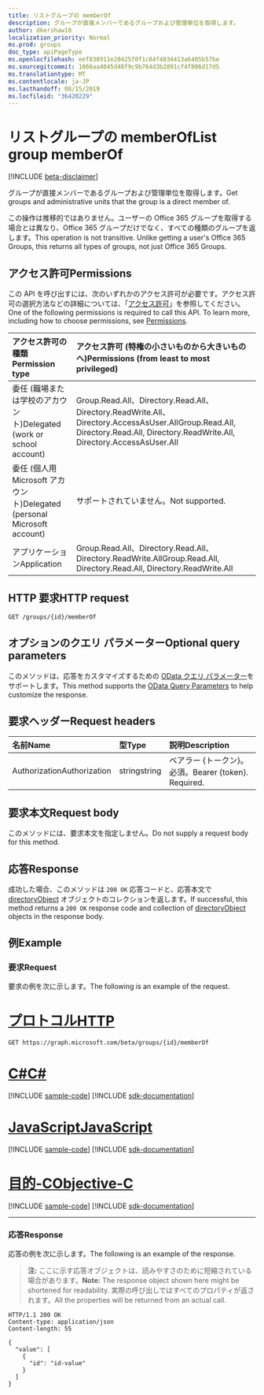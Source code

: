 ```yaml
---
title: リストグループの memberOf
description: グループが直接メンバーであるグループおよび管理単位を取得します。
author: dkershaw10
localization_priority: Normal
ms.prod: groups
doc_type: apiPageType
ms.openlocfilehash: eef830911e20425f0f1c84f4034413a6405b57be
ms.sourcegitcommit: 1066aa4045d48f9c9b764d3b2891cf4f806d17d5
ms.translationtype: MT
ms.contentlocale: ja-JP
ms.lasthandoff: 08/15/2019
ms.locfileid: "36420229"
---
```

# <a name="list-group-memberof"></a><span data-ttu-id="adf91-103">リストグループの memberOf</span><span class="sxs-lookup"><span data-stu-id="adf91-103">List group memberOf</span></span>

[!INCLUDE [beta-disclaimer](../../includes/beta-disclaimer.md)]

<span data-ttu-id="adf91-104">グループが直接メンバーであるグループおよび管理単位を取得します。</span><span class="sxs-lookup"><span data-stu-id="adf91-104">Get groups and administrative units that the group is a direct member of.</span></span>

<span data-ttu-id="adf91-p101">この操作は推移的ではありません。ユーザーの Office 365 グループを取得する場合とは異なり、Office 365 グループだけでなく、すべての種類のグループを返します。</span><span class="sxs-lookup"><span data-stu-id="adf91-p101">This operation is not transitive. Unlike getting a user's Office 365 Groups, this returns all types of groups, not just Office 365 Groups.</span></span> 

## <a name="permissions"></a><span data-ttu-id="adf91-107">アクセス許可</span><span class="sxs-lookup"><span data-stu-id="adf91-107">Permissions</span></span>

<span data-ttu-id="adf91-p102">この API を呼び出すには、次のいずれかのアクセス許可が必要です。アクセス許可の選択方法などの詳細については、「[アクセス許可](/graph/permissions-reference)」を参照してください。</span><span class="sxs-lookup"><span data-stu-id="adf91-p102">One of the following permissions is required to call this API. To learn more, including how to choose permissions, see [Permissions](/graph/permissions-reference).</span></span>

|<span data-ttu-id="adf91-110">アクセス許可の種類</span><span class="sxs-lookup"><span data-stu-id="adf91-110">Permission type</span></span>      | <span data-ttu-id="adf91-111">アクセス許可 (特権の小さいものから大きいものへ)</span><span class="sxs-lookup"><span data-stu-id="adf91-111">Permissions (from least to most privileged)</span></span>              |
|:--------------------|:---------------------------------------------------------|
|<span data-ttu-id="adf91-112">委任 (職場または学校のアカウント)</span><span class="sxs-lookup"><span data-stu-id="adf91-112">Delegated (work or school account)</span></span> | <span data-ttu-id="adf91-113">Group.Read.All、Directory.Read.All、Directory.ReadWrite.All、Directory.AccessAsUser.All</span><span class="sxs-lookup"><span data-stu-id="adf91-113">Group.Read.All, Directory.Read.All, Directory.ReadWrite.All, Directory.AccessAsUser.All</span></span>    |
|<span data-ttu-id="adf91-114">委任 (個人用 Microsoft アカウント)</span><span class="sxs-lookup"><span data-stu-id="adf91-114">Delegated (personal Microsoft account)</span></span> | <span data-ttu-id="adf91-115">サポートされていません。</span><span class="sxs-lookup"><span data-stu-id="adf91-115">Not supported.</span></span>    |
|<span data-ttu-id="adf91-116">アプリケーション</span><span class="sxs-lookup"><span data-stu-id="adf91-116">Application</span></span> | <span data-ttu-id="adf91-117">Group.Read.All、Directory.Read.All、Directory.ReadWrite.All</span><span class="sxs-lookup"><span data-stu-id="adf91-117">Group.Read.All, Directory.Read.All, Directory.ReadWrite.All</span></span> |

## <a name="http-request"></a><span data-ttu-id="adf91-118">HTTP 要求</span><span class="sxs-lookup"><span data-stu-id="adf91-118">HTTP request</span></span>
<!-- { "blockType": "ignored" } -->
```http
GET /groups/{id}/memberOf
```

## <a name="optional-query-parameters"></a><span data-ttu-id="adf91-119">オプションのクエリ パラメーター</span><span class="sxs-lookup"><span data-stu-id="adf91-119">Optional query parameters</span></span>
<span data-ttu-id="adf91-120">このメソッドは、応答をカスタマイズするための [OData クエリ パラメーター](/graph/query-parameters)をサポートします。</span><span class="sxs-lookup"><span data-stu-id="adf91-120">This method supports the [OData Query Parameters](/graph/query-parameters) to help customize the response.</span></span>

## <a name="request-headers"></a><span data-ttu-id="adf91-121">要求ヘッダー</span><span class="sxs-lookup"><span data-stu-id="adf91-121">Request headers</span></span>
| <span data-ttu-id="adf91-122">名前</span><span class="sxs-lookup"><span data-stu-id="adf91-122">Name</span></span>       | <span data-ttu-id="adf91-123">型</span><span class="sxs-lookup"><span data-stu-id="adf91-123">Type</span></span> | <span data-ttu-id="adf91-124">説明</span><span class="sxs-lookup"><span data-stu-id="adf91-124">Description</span></span>|
|:-----------|:------|:----------|
| <span data-ttu-id="adf91-125">Authorization</span><span class="sxs-lookup"><span data-stu-id="adf91-125">Authorization</span></span>  | <span data-ttu-id="adf91-126">string</span><span class="sxs-lookup"><span data-stu-id="adf91-126">string</span></span>  | <span data-ttu-id="adf91-p103">ベアラー {トークン}。必須。</span><span class="sxs-lookup"><span data-stu-id="adf91-p103">Bearer {token}. Required.</span></span> |

## <a name="request-body"></a><span data-ttu-id="adf91-129">要求本文</span><span class="sxs-lookup"><span data-stu-id="adf91-129">Request body</span></span>
<span data-ttu-id="adf91-130">このメソッドには、要求本文を指定しません。</span><span class="sxs-lookup"><span data-stu-id="adf91-130">Do not supply a request body for this method.</span></span>

## <a name="response"></a><span data-ttu-id="adf91-131">応答</span><span class="sxs-lookup"><span data-stu-id="adf91-131">Response</span></span>
<span data-ttu-id="adf91-132">成功した場合、このメソッドは `200 OK` 応答コードと、応答本文で [directoryObject](../resources/directoryobject.md) オブジェクトのコレクションを返します。</span><span class="sxs-lookup"><span data-stu-id="adf91-132">If successful, this method returns a `200 OK` response code and collection of [directoryObject](../resources/directoryobject.md) objects in the response body.</span></span>

## <a name="example"></a><span data-ttu-id="adf91-133">例</span><span class="sxs-lookup"><span data-stu-id="adf91-133">Example</span></span>

### <a name="request"></a><span data-ttu-id="adf91-134">要求</span><span class="sxs-lookup"><span data-stu-id="adf91-134">Request</span></span>

<span data-ttu-id="adf91-135">要求の例を次に示します。</span><span class="sxs-lookup"><span data-stu-id="adf91-135">The following is an example of the request.</span></span>

# <a name="httptabhttp"></a>[<span data-ttu-id="adf91-136">プロトコル</span><span class="sxs-lookup"><span data-stu-id="adf91-136">HTTP</span></span>](#tab/http)
<!-- {
  "blockType": "request",
  "name": "group_get_memberof"
}-->
```http
GET https://graph.microsoft.com/beta/groups/{id}/memberOf
```
# <a name="ctabcsharp"></a>[<span data-ttu-id="adf91-137">C#</span><span class="sxs-lookup"><span data-stu-id="adf91-137">C#</span></span>](#tab/csharp)
[!INCLUDE [sample-code](../includes/snippets/csharp/group-get-memberof-csharp-snippets.md)]
[!INCLUDE [sdk-documentation](../includes/snippets/snippets-sdk-documentation-link.md)]

# <a name="javascripttabjavascript"></a>[<span data-ttu-id="adf91-138">JavaScript</span><span class="sxs-lookup"><span data-stu-id="adf91-138">JavaScript</span></span>](#tab/javascript)
[!INCLUDE [sample-code](../includes/snippets/javascript/group-get-memberof-javascript-snippets.md)]
[!INCLUDE [sdk-documentation](../includes/snippets/snippets-sdk-documentation-link.md)]

# <a name="objective-ctabobjc"></a>[<span data-ttu-id="adf91-139">目的-C</span><span class="sxs-lookup"><span data-stu-id="adf91-139">Objective-C</span></span>](#tab/objc)
[!INCLUDE [sample-code](../includes/snippets/objc/group-get-memberof-objc-snippets.md)]
[!INCLUDE [sdk-documentation](../includes/snippets/snippets-sdk-documentation-link.md)]

---


### <a name="response"></a><span data-ttu-id="adf91-140">応答</span><span class="sxs-lookup"><span data-stu-id="adf91-140">Response</span></span>

<span data-ttu-id="adf91-141">応答の例を次に示します。</span><span class="sxs-lookup"><span data-stu-id="adf91-141">The following is an example of the response.</span></span>
><span data-ttu-id="adf91-142">**注:** ここに示す応答オブジェクトは、読みやすさのために短縮されている場合があります。</span><span class="sxs-lookup"><span data-stu-id="adf91-142">**Note:** The response object shown here might be shortened for readability.</span></span> <span data-ttu-id="adf91-143">実際の呼び出しではすべてのプロパティが返されます。</span><span class="sxs-lookup"><span data-stu-id="adf91-143">All the properties will be returned from an actual call.</span></span>
<!-- {
  "blockType": "response",
  "truncated": true,
  "@odata.type": "microsoft.graph.directoryObject",
  "isCollection": true
} -->
```http
HTTP/1.1 200 OK
Content-type: application/json
Content-length: 55

{
  "value": [
    {
      "id": "id-value"
    }
  ]
}
```

<!-- uuid: 8fcb5dbc-d5aa-4681-8e31-b001d5168d79
2015-10-25 14:57:30 UTC -->
<!--
{
  "type": "#page.annotation",
  "description": "List memberOf",
  "keywords": "",
  "section": "documentation",
  "tocPath": "",
  "suppressions": [
  ]
}
-->
